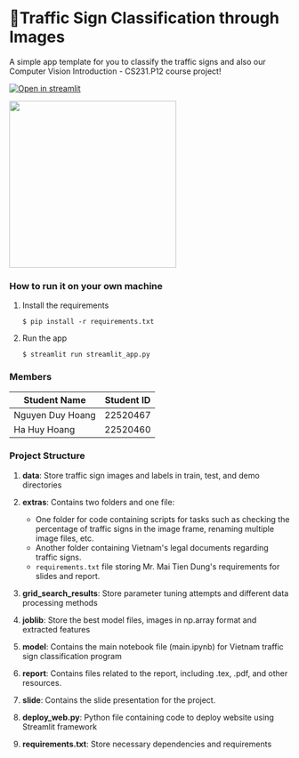 # 🚦Traffic Sign Classification through Images

A simple app template for you to classify the traffic signs and also our Computer Vision Introduction - CS231.P12 course project!

[![Open in streamlit](https://static.streamlit.io/badges/streamlit_badge_black_white.svg)](https://traffic-sign-classification-through-images.streamlit.app/)

<img src="https://github.com/user-attachments/assets/70f8dd7f-f775-42d5-9a60-5748ce2edf4f" width="300" height="auto" />



### How to run it on your own machine

1. Install the requirements

   ```
   $ pip install -r requirements.txt
   ```
2. Run the app

   ```
   $ streamlit run streamlit_app.py
   ```
### Members
| Student Name     | Student ID |
|------------------|------------|
| Nguyen Duy Hoang | 22520467   |
| Ha Huy Hoang     | 22520460   |

### Project Structure

1. **data**: Store traffic sign images and labels in train, test, and demo directories

2. **extras**: Contains two folders and one file:
   - One folder for code containing scripts for tasks such as checking the percentage of traffic signs in the image frame, renaming multiple image files, etc.
   - Another folder containing Vietnam's legal documents regarding traffic signs.
   - `requirements.txt` file storing Mr. Mai Tien Dung's requirements for slides and report.

3. **grid_search_results**: Store parameter tuning attempts and different data processing methods

4. **joblib**: Store the best model files, images in np.array format and extracted features

5. **model**: Contains the main notebook file (main.ipynb) for Vietnam traffic sign classification program

6. **report**: Contains files related to the report, including .tex, .pdf, and other resources.

7. **slide**: Contains the slide presentation for the project.
  
8. **deploy_web.py**: Python file containing code to deploy website using Streamlit framework

9. **requirements.txt**: Store necessary dependencies and requirements
